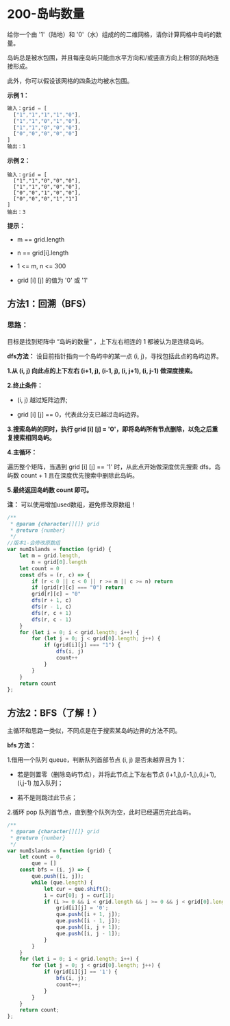 # 200-岛屿数量

给你一个由 '1'（陆地）和 '0'（水）组成的的二维网格，请你计算网格中岛屿的数量。

岛屿总是被水包围，并且每座岛屿只能由水平方向和/或竖直方向上相邻的陆地连接形成。

此外，你可以假设该网格的四条边均被水包围。

**示例 1：**

```js
输入：grid = [
  ["1","1","1","1","0"],
  ["1","1","0","1","0"],
  ["1","1","0","0","0"],
  ["0","0","0","0","0"]
]
输出：1
```

**示例 2：**

```
输入：grid = [
  ["1","1","0","0","0"],
  ["1","1","0","0","0"],
  ["0","0","1","0","0"],
  ["0","0","0","1","1"]
]
输出：3
```

**提示：**

- m == grid.length

- n == grid[i].length

- 1 <= m, n <= 300

- grid [i] [j] 的值为 '0' 或 '1'



## 方法1：回溯（BFS）

### 思路：

目标是找到矩阵中 “岛屿的数量” ，上下左右相连的 1 都被认为是连续岛屿。

**dfs方法：** 设目前指针指向一个岛屿中的某一点 (i, j)，寻找包括此点的岛屿边界。

**1.从 (i, j) 向此点的上下左右 (i+1, j), (i-1, j), (i, j+1), (i, j-1) 做深度搜索。**

**2.终止条件：**

- (i, j) 越过矩阵边界;

- grid [i] [j] == 0，代表此分支已越过岛屿边界。

**3.搜索岛屿的同时，执行 grid [i] [j] = '0'，即将岛屿所有节点删除，以免之后重复搜索相同岛屿。**

**4.主循环：**

遍历整个矩阵，当遇到 grid [i] [j] == '1' 时，从此点开始做深度优先搜索 dfs，岛屿数 count + 1 且在深度优先搜索中删除此岛屿。

**5.最终返回岛屿数 count 即可。**

**注：** 可以使用增加used数组，避免修改原数组！

```js
/**
 * @param {character[][]} grid
 * @return {number}
 */
//版本1-会修改原数组
var numIslands = function (grid) {
    let m = grid.length,
        n = grid[0].length
    let count = 0
    const dfs = (r, c) => {
        if (r < 0 || c < 0 || r >= m || c >= n) return
        if (grid[r][c] === "0") return
        grid[r][c] = "0"
        dfs(r + 1, c)
        dfs(r - 1, c)
        dfs(r, c + 1)
        dfs(r, c - 1)
    }
    for (let i = 0; i < grid.length; i++) {
        for (let j = 0; j < grid[0].length; j++) {
            if (grid[i][j] === "1") {
                dfs(i, j)
                count++
            }
        }
    }
    return count
};
```



## 方法2：BFS（了解！）

主循环和思路一类似，不同点是在于搜索某岛屿边界的方法不同。

**bfs 方法：**

1.借用一个队列 queue，判断队列首部节点 (i, j) 是否未越界且为 1：

- 若是则置零（删除岛屿节点），并将此节点上下左右节点 (i+1,j),(i-1,j),(i,j+1),(i,j-1) 加入队列；

- 若不是则跳过此节点；

2.循环 pop 队列首节点，直到整个队列为空，此时已经遍历完此岛屿。

```js
/**
 * @param {character[][]} grid
 * @return {number}
 */
var numIslands = function (grid) {
    let count = 0,
        que = []
    const bfs = (i, j) => {
        que.push([i, j]);
        while (que.length) {
            let cur = que.shift();
            i = cur[0]; j = cur[1];
            if (i >= 0 && i < grid.length && j >= 0 && j < grid[0].length && grid[i][j] == '1') {
                grid[i][j] = '0';
                que.push([i + 1, j]);
                que.push([i - 1, j]);
                que.push([i, j + 1]);
                que.push([i, j - 1]);
            }
        }
    }
    for (let i = 0; i < grid.length; i++) {
        for (let j = 0; j < grid[0].length; j++) {
            if (grid[i][j] == '1') {
                bfs(i, j);
                count++;
            }
        }
    }
    return count;
};
```

